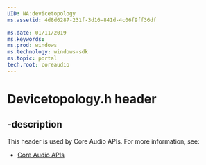 ```yaml
---
UID: NA:devicetopology
ms.assetid: 4d8d6287-231f-3d16-841d-4c06f9ff36df

ms.date: 01/11/2019
ms.keywords: 
ms.prod: windows
ms.technology: windows-sdk
ms.topic: portal
tech.root: coreaudio
---
```


# Devicetopology.h header


## -description


This header is used by Core Audio APIs. For more information, see:

- [Core Audio APIs](../_coreaudio/index.md)

